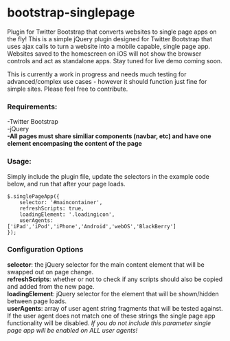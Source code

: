 bootstrap-singlepage
====================

Plugin for Twitter Bootstrap that converts websites to single page apps on the fly! This is a simple jQuery plugin designed for Twitter Bootstrap that uses ajax calls to turn a website into a mobile capable, single page app. Websites saved to the homescreen on iOS will not show the browser controls and act as standalone apps. Stay tuned for live demo coming soon.
  
This is currently a work in progress and needs much testing for advanced/complex use cases - however it should function just fine for simple sites. Please feel free to contribute.

### Requirements:  
-Twitter Bootstrap  
-jQuery  
**-All pages must share similiar components (navbar, etc) and have one element encompasing the content of the page**

### Usage:

Simply include the plugin file, update the selectors in the example code below, and run that after your page loads.  

    $.singlePageApp({
        selector: '#maincontainer',
        refreshScripts: true,
        loadingElement: '.loadingicon',
        userAgents: ['iPad','iPod','iPhone','Android','webOS','BlackBerry']
    });


### Configuration Options
**selector**: the jQuery selector for the main content element that will be swapped out on page change.  
**refreshScripts**: whether or not to check if any scripts should also be copied and added from the new page.  
**loadingElement**: jQuery selector for the element that will be shown/hidden between page loads.  
**userAgents**: array of user agent string fragments that will be tested against. If the user agent does not match one of these strings the single page app functionality will be disabled. *If you do not include this parameter single page app will be enabled on ALL user agents!*
